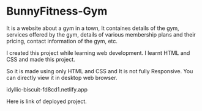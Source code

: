 # BunnyFitness-Gym
It is a website about a gym in a town, It containes details of the gym, services offered by the gym, details of various membership plans and their pricing, contact information of the gym, etc.

I created this project while learning web development. I learnt HTML and CSS and made this project.

So it is made using only HTML and CSS and It is not fully Responsive. You can directly view it in desktop web browser.


idyllic-biscuit-fd8cd1.netlify.app

Here is link of deployed project.
